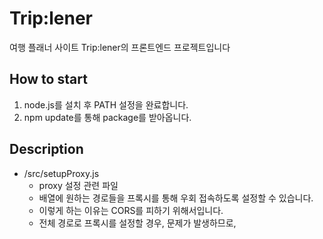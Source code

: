 # Trip:lener
여행 플래너 사이트 Trip:lener의 프론트엔드 프로젝트입니다

## How to start
1. node.js를 설치 후 PATH 설정을 완료합니다.
2. npm update를 통해 package를 받아옵니다.

## Description
- /src/setupProxy.js 
    - proxy 설정 관련 파일
    - 배열에 원하는 경로들을 프록시를 통해 우회 접속하도록 설정할 수 있습니다.
    - 이렇게 하는 이유는 CORS를 피하기 위해서입니다.
    - 전체 경로로 프록시를 설정할 경우, 문제가 발생하므로, 